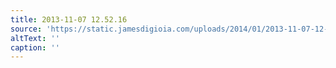 ```yaml
---
title: 2013-11-07 12.52.16
source: 'https://static.jamesdigioia.com/uploads/2014/01/2013-11-07-12-52-16-scaled.jpg'
altText: ''
caption: ''
---
```


